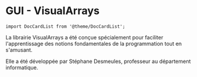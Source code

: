 # GUI - VisualArrays

```mdx-code-block
import DocCardList from '@theme/DocCardList';
```

La librairie VisualArrays a été conçue spécialement pour faciliter l'apprentissage des notions fondamentales de la programmation tout en s'amusant.

Elle a été développée par Stéphane Desmeules, professeur au département informatique.

<DocCardList />
